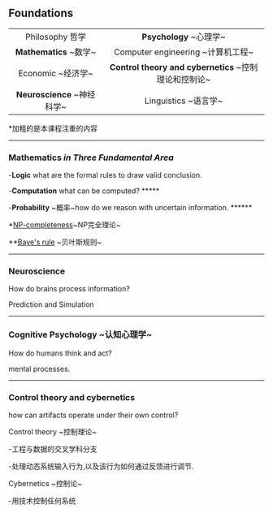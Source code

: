 ## Foundations

|                         |                                          |
| :---------------------: | :--------------------------------------: |
|      Philosophy 哲学      |           **Psychology** ~心理学~           |
|  **Mathematics** ~数学~   |       Computer engineering ~计算机工程~       |
|     Economic ~经济学~      | **Control theory and cybernetics** ~控制理论和控制论~ |
| **Neuroscience** ~神经科学~ |            Linguistics ~语言学~             |

*加粗的是本课程注重的内容

---

### Mathematics *in Three Fundamental Area*

-**Logic** what are the formal rules to draw valid conclusion.

-**Computation** what can be computed? *****

-**Probability** ~概率~how do we reason with uncertain information. ******

*[NP-completeness](NPcompleteness.md)~NP完全理论~

**[Baye's rule](Baye's_rule.md) ~贝叶斯规则~

---

### Neuroscience 

How do brains process information?

Prediction and Simulation

---

### Cognitive Psychology ~认知心理学~

How do humans think and act?

mental processes.

---

### Control theory and cybernetics 

how can artifacts operate under their own control?

Control theory ~控制理论~

-工程与数据的交叉学科分支

-处理动态系统输入行为,以及该行为如何通过反馈进行调节.

Cybernetics ~控制论~

-用技术控制任何系统